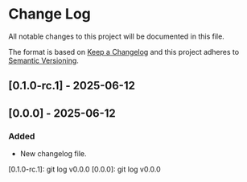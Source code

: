 # Change Log
All notable changes to this project will be documented in this file.

The format is based on [Keep a Changelog](http://keepachangelog.com/)
and this project adheres to [Semantic Versioning](http://semver.org/).

## [0.1.0-rc.1] - 2025-06-12

## [0.0.0] - 2025-06-12

### Added

- New changelog file.

[0.1.0-rc.1]: git log v0.0.0
[0.0.0]: git log v0.0.0

